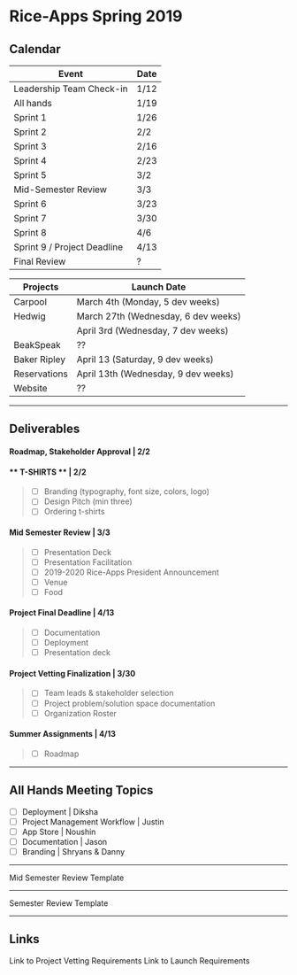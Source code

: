 # Rice-Apps Spring 2019 


## Calendar

| Event | Date |
| - | - |
| Leadership Team Check-in | 1/12 |
| All hands | 1/19 |
| Sprint 1 | 1/26 |
| Sprint 2 | 2/2 |
| Sprint 3 | 2/16 |
| Sprint 4 | 2/23 |
| Sprint 5 | 3/2 |
| Mid-Semester Review | 3/3 | 
| Sprint 6 | 3/23 |
| Sprint 7 | 3/30 |
| Sprint 8 | 4/6 |
| Sprint 9 / Project Deadline | 4/13 |
| Final Review | ? | 



| Projects | Launch Date | 
| - | -
| Carpool | March 4th (Monday, 5 dev weeks)
| Hedwig | March 27th (Wednesday, 6 dev weeks) 
| | April 3rd (Wednesday, 7 dev weeks)
| BeakSpeak | ?? |
| Baker Ripley | April 13 (Saturday, 9 dev weeks) |
| Reservations | April 13th (Wednesday, 9 dev weeks) 
| Website | ?? |

---

## Deliverables
#### Roadmap, Stakeholder Approval | 2/2

#### ** T-SHIRTS ** | 2/2
> - [ ] Branding (typography, font size, colors, logo)
> - [ ] Design Pitch (min three)
> - [ ] Ordering t-shirts


#### Mid Semester Review | 3/3
> - [ ] Presentation Deck
> - [ ] Presentation Facilitation
> - [ ] 2019-2020 Rice-Apps President Announcement
> - [ ] Venue 
> - [ ] Food

#### Project Final Deadline | 4/13
> - [ ] Documentation
> - [ ] Deployment
> - [ ] Presentation deck 
>

#### Project Vetting Finalization | 3/30
> - [ ] Team leads & stakeholder selection
> - [ ] Project problem/solution space documentation
> - [ ] Organization Roster 

#### Summer Assignments | 4/13
> - [ ] Roadmap
>

---

## All Hands Meeting Topics
- [ ]  Deployment | Diksha
- [ ] Project Management Workflow | Justin
- [ ] App Store | Noushin
- [ ] Documentation | Jason
- [ ] Branding | Shryans & Danny

---

Mid Semester Review Template

---

Semester Review Template

--- 

## Links
Link to Project Vetting Requirements
Link to Launch Requirements 


